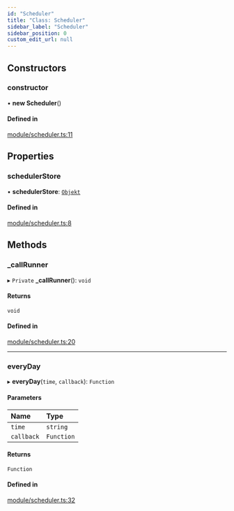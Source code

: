 ```yaml
---
id: "Scheduler"
title: "Class: Scheduler"
sidebar_label: "Scheduler"
sidebar_position: 0
custom_edit_url: null
---
```


## Constructors

### constructor

• **new Scheduler**()

#### Defined in

[module/scheduler.ts:11](https://github.com/siposdani87/sui-js/blob/3c5600c/src/module/scheduler.ts#L11)

## Properties

### schedulerStore

• **schedulerStore**: [`Objekt`](Objekt.md)

#### Defined in

[module/scheduler.ts:8](https://github.com/siposdani87/sui-js/blob/3c5600c/src/module/scheduler.ts#L8)

## Methods

### \_callRunner

▸ `Private` **_callRunner**(): `void`

#### Returns

`void`

#### Defined in

[module/scheduler.ts:20](https://github.com/siposdani87/sui-js/blob/3c5600c/src/module/scheduler.ts#L20)

___

### everyDay

▸ **everyDay**(`time`, `callback`): `Function`

#### Parameters

| Name | Type |
| :------ | :------ |
| `time` | `string` |
| `callback` | `Function` |

#### Returns

`Function`

#### Defined in

[module/scheduler.ts:32](https://github.com/siposdani87/sui-js/blob/3c5600c/src/module/scheduler.ts#L32)
